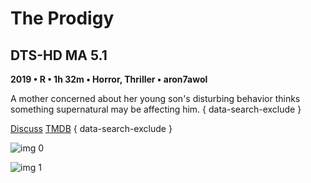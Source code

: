 # The Prodigy

## DTS-HD MA 5.1

**2019 • R • 1h 32m • Horror, Thriller • aron7awol**

A mother concerned about her young son's disturbing behavior thinks something supernatural may be affecting him.
{ data-search-exclude }

[Discuss](https://www.avsforum.com/threads/bass-eq-for-filtered-movies.2995212/post-58023108)  [TMDB](532671)
{ data-search-exclude }

![img 0](https://i.imgur.com/Fza66v5.jpg)

![img 1](https://i.imgur.com/ck2jrC0.jpg)

